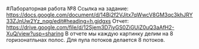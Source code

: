 #Лабораторная работа №8
Ссылка на задание: https://docs.google.com/document/d/14Bj2f2VJitx7qWwcV8GM3qc3khJRY33ZJnUw2Yz_nqg/edit#heading=h.gjdgxs
Отчет: https://drive.google.com/file/d/12Sjem3D7iyGS0ZiGUiZ0uQ3aAfH2-XuQ/view?usp=sharing
В отчете мы каждую картинку делим на 8 горизонатльнах полос. Для пула потоков делается 8 потоков.